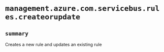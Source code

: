 # `management.azure.com.servicebus.rules.createorupdate`

## `summary`
Creates a new rule and updates an existing rule


